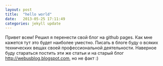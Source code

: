 ```yaml
---
layout: post
title:  "hello world"
date:   2013-05-25 17:11:49
categories: jekyll update
---
```


Привет всем!
Решил я перенести свой блог на github pages. Как мне кажется тут это будет наиболее уместно.
Писать в блоге буду о всяких технических вещах своей профессиональной деятельности.
Наверное буду стараться постить эти же статьи и на старый блог http://webusblog.blogspot.com, но не факт :)